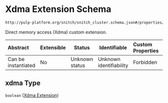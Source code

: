 # Xdma Extension Schema

```txt
http://pulp-platform.org/snitch/snitch_cluster.schema.json#/properties/hives/items/properties/cores/items/properties/xdma
```

Direct memory access (Xdma) custom extension.


| Abstract            | Extensible | Status         | Identifiable            | Custom Properties | Additional Properties | Access Restrictions | Defined In                                                                        |
| :------------------ | ---------- | -------------- | ----------------------- | :---------------- | --------------------- | ------------------- | --------------------------------------------------------------------------------- |
| Can be instantiated | No         | Unknown status | Unknown identifiability | Forbidden         | Allowed               | none                | [snitch_cluster.schema.json\*](snitch_cluster.schema.json "open original schema") |

## xdma Type

`boolean` ([Xdma Extension](snitch_cluster-properties-hives-hive-description-properties-cores-core-description-properties-xdma-extension.md))
